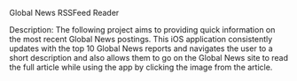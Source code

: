 
Global News RSSFeed Reader


Description:
The following project aims to providing quick information on the most recent Global News postings. 
This iOS application consistently updates with the top 10 Global News reports and navigates the user to a short description and also allows them to go on the Global
News site to read the full article while using the app by clicking the image from the article.
